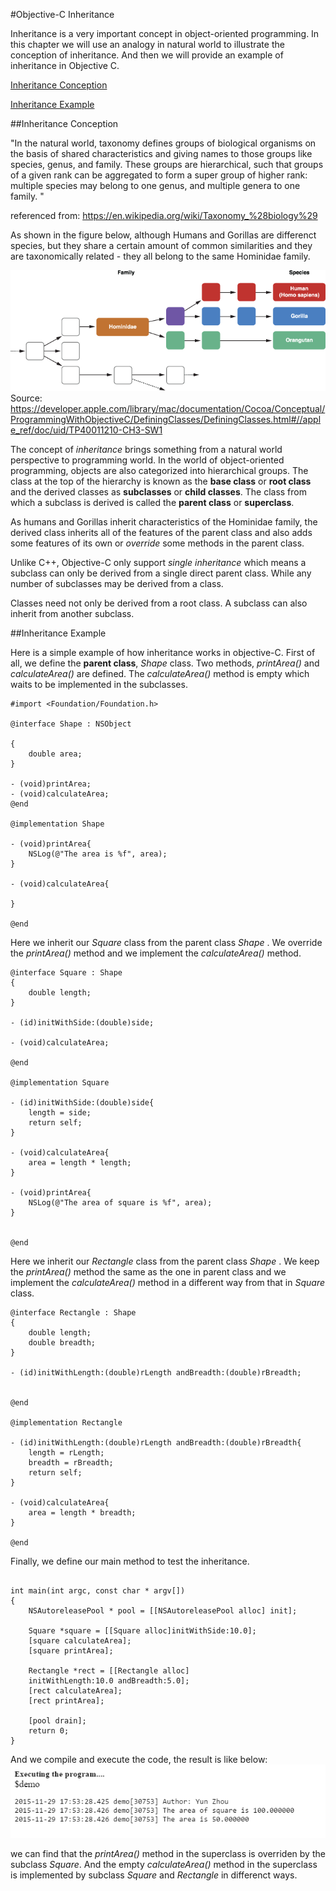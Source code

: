 
#Objective-C Inheritance

Inheritance is a very important concept in object-oriented programming. In this chapter we will use an analogy in natural world to illustrate the conception of inheritance. And then we will provide an example of inheritance in Objective C.  

  [<i class="icon-file"></i>Inheritance Conception](#inheritance-conception)  
  
  [<i class="icon-file"></i>Inheritance Example](#inheritance-example)  
 
 
##Inheritance Conception

"In the natural world, taxonomy defines groups of biological organisms on the basis of shared characteristics and giving names to those groups like species, genus, and family. These groups are hierarchical, such that groups of a given rank can be aggregated to form a super group of higher rank: multiple species may belong to one genus, and multiple genera to one family. "  

referenced from: https://en.wikipedia.org/wiki/Taxonomy_%28biology%29

As shown in the figure below, although Humans and Gorillas are differenct species, but they share a certain amount of common similarities and they are taxonomically related - they all belong to the same Hominidae family.


![Alt text](/image/humansgorillas.png)   
Source: https://developer.apple.com/library/mac/documentation/Cocoa/Conceptual/ProgrammingWithObjectiveC/DefiningClasses/DefiningClasses.html#//apple_ref/doc/uid/TP40011210-CH3-SW1

The concept of *inheritance* brings something from a natural world perspective to programming world. In the world of object-oriented programming, objects are also categorized into hierarchical groups. The class at the top of the hierarchy is known as the **base class** or **root class** and the derived classes as **subclasses** or **child classes**. The class from which a subclass is derived is called the **parent class** or **superclass**. 

As humans and Gorillas inherit characteristics of the Hominidae family, the derived class inherits all of the features of the parent class and also adds some features of its own or *override* some methods in the parent class.

Unlike C++, Objective-C only support *single inheritance* which means a subclass can only be derived from a single direct parent class. While any number of subclasses may be derived from a class.  

Classes need not only be derived from a root class. A subclass can also inherit from another subclass.


##Inheritance Example

Here is a simple example of how inheritance works in objective-C.
First of all, we define the **parent class**, *Shape* class. Two methods, *printArea()* and *calculateArea()* are defined.  The *calculateArea()* method is empty which waits to be implemented in the subclasses.  

```
#import <Foundation/Foundation.h>

@interface Shape : NSObject

{
    double area;
}

- (void)printArea;
- (void)calculateArea;
@end

@implementation Shape

- (void)printArea{
    NSLog(@"The area is %f", area);
}

- (void)calculateArea{

}

@end

```

Here we inherit our *Square* class from the parent class *Shape* . We override the *printArea()* method and we implement the *calculateArea()* method. 

```
@interface Square : Shape
{
    double length;
}

- (id)initWithSide:(double)side;

- (void)calculateArea;

@end

@implementation Square

- (id)initWithSide:(double)side{
    length = side;
    return self;
}

- (void)calculateArea{
    area = length * length;
}

- (void)printArea{
    NSLog(@"The area of square is %f", area);
}


@end
```

Here we inherit our *Rectangle* class from the parent class *Shape* . We keep the *printArea()* method the same as the one in parent class and we implement the *calculateArea()* method in a different way from that in *Square* class. 
```
@interface Rectangle : Shape
{
    double length;
    double breadth;
}

- (id)initWithLength:(double)rLength andBreadth:(double)rBreadth;


@end

@implementation Rectangle

- (id)initWithLength:(double)rLength andBreadth:(double)rBreadth{
    length = rLength;
    breadth = rBreadth;
    return self;
}

- (void)calculateArea{
    area = length * breadth;
}

@end
```

Finally, we define our main method to test the inheritance. 
```

int main(int argc, const char * argv[])
{
    NSAutoreleasePool * pool = [[NSAutoreleasePool alloc] init];
    
    Square *square = [[Square alloc]initWithSide:10.0];
    [square calculateArea];
    [square printArea];
    
    Rectangle *rect = [[Rectangle alloc]
    initWithLength:10.0 andBreadth:5.0];
    [rect calculateArea];
    [rect printArea];       
     
    [pool drain];
    return 0;
}

```

And we compile and execute the code, the result is like below:
![Alt text](/image/inheritance.png) 

we can find that the *printArea()* method in the superclass is overriden by the subclass *Square*. And the empty *calculateArea()* method in the superclass is implemented by subclass *Square* and *Rectangle* in differenct ways.  
